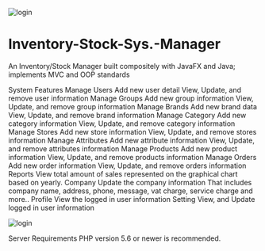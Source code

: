 ![login](https://user-images.githubusercontent.com/100865738/221243923-26a470a3-dfde-4892-a973-3f583ac88e76.png)
# Inventory-Stock-Sys.-Manager
An Inventory/Stock Manager built compositely with JavaFX and Java; implements MVC and OOP standards 

System Features
Manage Users
Add new user detail
View, Update, and remove user information
Manage Groups
Add new group information
View, Update, and remove group information
Manage Brands
Add new brand data
View, Update, and remove brand information
Manage Category
Add new category information
View, Update, and remove category information
Manage Stores
Add new store information
View, Update, and remove stores information
Manage Attributes
Add new attribute information
View, Update, and remove attributes information
Manage Products
Add new product information
View, Update, and remove products information
Manage Orders
Add new order information
View, Update, and remove orders information
Reports
View total amount of sales represented on the graphical chart based on yearly.
Company
Update the company information
That includes company name, address, phone, message, vat charge, service charge and more..
Profile
View the logged in user information
Setting
View, and Update logged in user information

![login](https://user-images.githubusercontent.com/100865738/221244072-3cf60329-649c-42a0-8d8e-91af4f86883c.png)

Server Requirements
PHP version 5.6 or newer is recommended.
